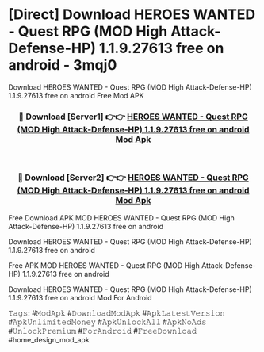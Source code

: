 # [Direct] Download HEROES WANTED  - Quest RPG (MOD High Attack-Defense-HP) 1.1.9.27613 free on android - 3mqj0
Download HEROES WANTED  - Quest RPG (MOD High Attack-Defense-HP) 1.1.9.27613 free on android Free Mod APK

<div align="center">
<h3>🔴 Download [Server1] 👉👉 <a href="https://apk-comot.site?title=HEROES_WANTED__-_Quest_RPG_(MOD_High_Attack-Defense-HP)_1.1.9.27613_free_on_android">HEROES WANTED  - Quest RPG (MOD High Attack-Defense-HP) 1.1.9.27613 free on android Mod Apk</a></h3><br>

<h3>🔴 Download [Server2] 👉👉 <a href="https://apk-comot.site?title=HEROES_WANTED__-_Quest_RPG_(MOD_High_Attack-Defense-HP)_1.1.9.27613_free_on_android">HEROES WANTED  - Quest RPG (MOD High Attack-Defense-HP) 1.1.9.27613 free on android Mod Apk</a></h3>
</div>


Free Download APK MOD HEROES WANTED  - Quest RPG (MOD High Attack-Defense-HP) 1.1.9.27613 free on android

Download HEROES WANTED  - Quest RPG (MOD High Attack-Defense-HP) 1.1.9.27613 free on android 

Free APK MOD HEROES WANTED  - Quest RPG (MOD High Attack-Defense-HP) 1.1.9.27613 free on android 

Download HEROES WANTED  - Quest RPG (MOD High Attack-Defense-HP) 1.1.9.27613 free on android Mod For Android

𝚃𝚊𝚐𝚜: #𝙼𝚘𝚍𝙰𝚙𝚔 #𝙳𝚘𝚠𝚗𝚕𝚘𝚊𝚍𝙼𝚘𝚍𝙰𝚙𝚔 #𝙰𝚙𝚔𝙻𝚊𝚝𝚎𝚜𝚝𝚅𝚎𝚛𝚜𝚒𝚘𝚗 #𝙰𝚙𝚔𝚄𝚗𝚕𝚒𝚖𝚒𝚝𝚎𝚍𝙼𝚘𝚗𝚎𝚢 #𝙰𝚙𝚔𝚄𝚗𝚕𝚘𝚌𝚔𝙰𝚕𝚕 #𝙰𝚙𝚔𝙽𝚘𝙰𝚍𝚜 #𝚄𝚗𝚕𝚘𝚌𝚔𝙿𝚛𝚎𝚖𝚒𝚞𝚖 #𝙵𝚘𝚛𝙰𝚗𝚍𝚛𝚘𝚒𝚍 #𝙵𝚛𝚎𝚎𝙳𝚘𝚠𝚗𝚕𝚘𝚊𝚍 #home_design_mod_apk